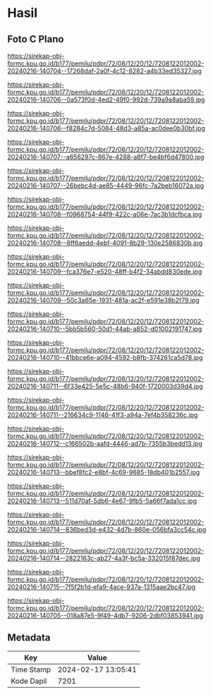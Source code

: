 # Hasil

## Foto C Plano

https://sirekap-obj-formc.kpu.go.id/b177/pemilu/pdpr/72/08/12/20/12/7208122012002-20240216-140704--17268daf-2a0f-4c12-8282-a4b33ed35327.jpg

https://sirekap-obj-formc.kpu.go.id/b177/pemilu/pdpr/72/08/12/20/12/7208122012002-20240216-140706--0a573f0d-4ed2-49f0-992d-739a9a8aba59.jpg

https://sirekap-obj-formc.kpu.go.id/b177/pemilu/pdpr/72/08/12/20/12/7208122012002-20240216-140706--f8284c7d-5084-48d3-a85a-ac0dee0b30bf.jpg

https://sirekap-obj-formc.kpu.go.id/b177/pemilu/pdpr/72/08/12/20/12/7208122012002-20240216-140707--a656297c-867e-4288-a8f7-be4bf6d47800.jpg

https://sirekap-obj-formc.kpu.go.id/b177/pemilu/pdpr/72/08/12/20/12/7208122012002-20240216-140707--26bebc4d-ae85-4449-96fc-7a2beb16072a.jpg

https://sirekap-obj-formc.kpu.go.id/b177/pemilu/pdpr/72/08/12/20/12/7208122012002-20240216-140708--f0968754-44f9-422c-a06e-7ac3b1dcfbca.jpg

https://sirekap-obj-formc.kpu.go.id/b177/pemilu/pdpr/72/08/12/20/12/7208122012002-20240216-140708--8ff6aedd-4ebf-4091-8b29-130e2586830b.jpg

https://sirekap-obj-formc.kpu.go.id/b177/pemilu/pdpr/72/08/12/20/12/7208122012002-20240216-140709--fca376e7-e520-48ff-b4f2-34abdd830ede.jpg

https://sirekap-obj-formc.kpu.go.id/b177/pemilu/pdpr/72/08/12/20/12/7208122012002-20240216-140709--50c3a65e-1931-481a-ac2f-e591e38b2f79.jpg

https://sirekap-obj-formc.kpu.go.id/b177/pemilu/pdpr/72/08/12/20/12/7208122012002-20240216-140710--5bb5b560-50d1-44ab-a852-d01002191747.jpg

https://sirekap-obj-formc.kpu.go.id/b177/pemilu/pdpr/72/08/12/20/12/7208122012002-20240216-140710--41bbce6e-a094-4592-b8fb-374261ca5d78.jpg

https://sirekap-obj-formc.kpu.go.id/b177/pemilu/pdpr/72/08/12/20/12/7208122012002-20240216-140711--6f33e425-5e5c-48b6-940f-1720003d39d4.jpg

https://sirekap-obj-formc.kpu.go.id/b177/pemilu/pdpr/72/08/12/20/12/7208122012002-20240216-140711--216634c9-1146-41f3-a94a-7ef4b358236c.jpg

https://sirekap-obj-formc.kpu.go.id/b177/pemilu/pdpr/72/08/12/20/12/7208122012002-20240216-140712--c166502b-aafd-4446-ad7b-7355b3bedd13.jpg

https://sirekap-obj-formc.kpu.go.id/b177/pemilu/pdpr/72/08/12/20/12/7208122012002-20240216-140713--bbef8fc2-e8bf-4c69-9685-18db401b2557.jpg

https://sirekap-obj-formc.kpu.go.id/b177/pemilu/pdpr/72/08/12/20/12/7208122012002-20240216-140713--511d70af-5db6-4e67-9fb5-5a66f7ada1cc.jpg

https://sirekap-obj-formc.kpu.go.id/b177/pemilu/pdpr/72/08/12/20/12/7208122012002-20240216-140714--836bed3d-e432-4d7b-860e-056bfa3cc54c.jpg

https://sirekap-obj-formc.kpu.go.id/b177/pemilu/pdpr/72/08/12/20/12/7208122012002-20240216-140714--2822163c-ab27-4a3f-bc5a-332015f87dec.jpg

https://sirekap-obj-formc.kpu.go.id/b177/pemilu/pdpr/72/08/12/20/12/7208122012002-20240216-140715--7f5f2b1d-efa9-4ace-937a-1315aae2bc47.jpg

https://sirekap-obj-formc.kpu.go.id/b177/pemilu/pdpr/72/08/12/20/12/7208122012002-20240216-140705--018a87e5-9f49-4db7-9206-2dbf03853941.jpg


## Metadata

| Key        | Value               |
| ---------- | ------------------- |
| Time Stamp | 2024-02-17 13:05:41 |
| Kode Dapil | 7201                |



